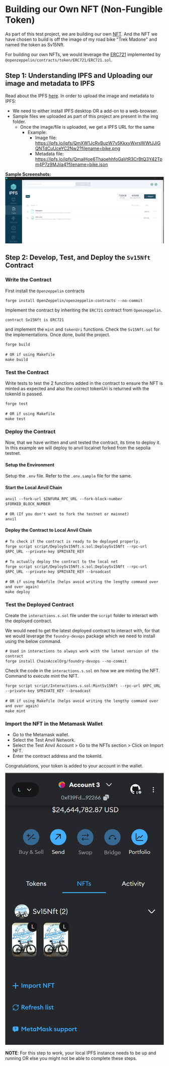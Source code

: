 # Building our Own NFT (Non-Fungible Token)

As part of this test project, we are building our own [NFT](https://en.wikipedia.org/wiki/Non-fungible_token). And the NFT we have chosen to build is off the image of my road bike "Trek Madone" and named the token as Sv15Nft.

For building our own NFTs, we would leverage the [ERC721](https://docs.openzeppelin.com/contracts/3.x/erc721) implemented by `@openzeppelin/contracts/token/ERC721/ERC721.sol`.

## Step 1: Understanding IPFS and Uploading our image and metadata to IPFS

Read about the IPFS [here](https://docs.ipfs.tech/concepts/what-is-ipfs/). In order to upload the image and metadata to IPFS:

- We need to either install IPFS desktop OR a add-on to a web-browser. 
- Sample files we uploaded as part of this project are present in the img folder.
  - Once the image/file is uploaded, we get a IPFS URL for the same
    - Example:
      - Image file: <https://ipfs.io/ipfs/QmXW1JcRvBuzW7v5KkxyWxrsWWtJJiGQNTdCuUceYC2Nw2?filename=bike.png>
      - Metadata file: <https://ipfs.io/ipfs/QmaiHoe6ThaoehhfoGaVtR3CrBtQ3Y42Tpm4P7z9MJiia4?filename=bike.json>

**Sample Screenshots:**
![IPFS Screenshot](readme-imgs/ipfs.png)

## Step 2: Develop, Test, and Deploy the `Sv15Nft` Contract

### Write the Contract

First install the `Openzeppelin` contracts

```shell
forge install OpenZeppelin/openzeppelin-contracts --no-commit
```

Implement the contract by inheriting the `ERC721` contract from `Openzeppelin`.

```solidity
contract Sv15Nft is ERC721
```

and implement the `mint` and `tokenUri` functions. Check the `Sv15Nft.sol` for the implementations. Once done, build the project.

```shell
forge build

# OR if using Makefile
make build
```

### Test the Contract

Write tests to test the 2 functions added in the contract to ensure the NFT is minted as expected and also the correct tokenUri is returned with the tokenId is passed.

```shell
forge test

# OR if using Makefile
make test
```

### Deploy the Contract

Now, that we have written and unit tested the contract, its time to deploy it. In this example we will deploy to anvil localnet forked from the sepolia testnet.

#### Setup the Environment

Setup the `.env` file. Refer to the `.env.sample` file for the same.

#### Start the Local Anvil Chain

```shell
anvil --fork-url $INFURA_RPC_URL --fork-block-number $FORKED_BLOCK_NUMBER

# OR (If you don't want to fork the testnet or mainnet)
anvil
```

#### Deploy the Contract to Local Anvil Chain

```shell
# To check if the contract is ready to be deployed properly.
forge script script/DeploySv15Nft.s.sol:DeploySv15Nft --rpc-url $RPC_URL --private-key $PRIVATE_KEY

# To actually deploy the contract to the local net
forge script script/DeploySv15Nft.s.sol:DeploySv15Nft --rpc-url $RPC_URL --private-key $PRIVATE_KEY --broadcast

# OR if using Makefile (helps avoid writing the lengthy command over and over again)
make deploy
```

### Test the Deployed Contract

Create the `interactions.s.sol` file under the `script` folder to interact with the deployed contract.

We would need to get the latest deployed contract to interact with, for that we would leverage the `foundry-devops` package which we need to install using the below command.

```shell
# Used in interactions to always work with the latest version of the contract
forge install ChainAccelOrg/foundry-devops --no-commit
```

Check the code in the `interactions.s.sol` on how we are minting the NFT. Command to execute mint the NFT.

```shell
forge script script/Interactions.s.sol:MintSv15Nft --rpc-url $RPC_URL --private-key $PRIVATE_KEY --broadcast

# OR if using Makefile (helps avoid writing the lengthy command over and over again)
make mint
```

### Import the NFT in the Metamask Wallet

- Go to the Metamask wallet.
- Select the Test Anvil Network.
- Select the Test Anvil Account >  Go to the NFTs section > Click on Import NFT.
- Enter the contract address and the tokenId.

Congratulations, your token is added to your account in the wallet.

![Metamask Screenshot](readme-imgs/metamask.png)

**NOTE**: For this step to work, your local IPFS instance needs to be up and running OR else you might not be able to complete these steps.